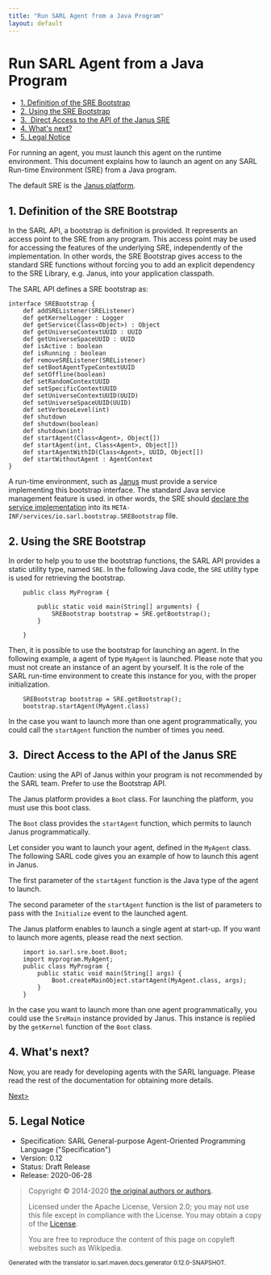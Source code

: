 ```yaml
---
title: "Run SARL Agent from a Java Program"
layout: default
---
```


# Run SARL Agent from a Java Program


<ul class="page_outline" id="page_outline">

<li><a href="#1-definition-of-the-sre-bootstrap">1. Definition of the SRE Bootstrap</a></li>
<li><a href="#2-using-the-sre-bootstrap">2. Using the SRE Bootstrap</a></li>
<li><a href="#3-direct-access-to-the-api-of-the-janus-sre">3.  Direct Access to the API of the Janus SRE</a></li>
<li><a href="#4-what-s-next">4. What's next?</a></li>
<li><a href="#5-legal-notice">5. Legal Notice</a></li>

</ul>


For running an agent, you must launch this agent on the runtime environment.
This document explains how to launch an agent on any SARL Run-time Environment (SRE)
from a Java program.

The default SRE is the [Janus platform](http://www.janusproject.io). 


## 1. Definition of the SRE Bootstrap

In the SARL API, a bootstrap is definition is provided.
It represents an access point to the SRE from any program.
This access point may be used for accessing the features of the underlying SRE,
independently of the implementation.
In other words, the SRE Bootstrap gives access to the standard SRE functions without
forcing you to add an explicit dependency to the SRE Library, e.g. Janus, into your
application classpath.

The SARL API defines a SRE bootstrap as:

```sarl
interface SREBootstrap {
	def addSREListener(SREListener)
	def getKernelLogger : Logger
	def getService(Class<Object>) : Object
	def getUniverseContextUUID : UUID
	def getUniverseSpaceUUID : UUID
	def isActive : boolean
	def isRunning : boolean
	def removeSREListener(SREListener)
	def setBootAgentTypeContextUUID
	def setOffline(boolean)
	def setRandomContextUUID
	def setSpecificContextUUID
	def setUniverseContextUUID(UUID)
	def setUniverseSpaceUUID(UUID)
	def setVerboseLevel(int)
	def shutdown
	def shutdown(boolean)
	def shutdown(int)
	def startAgent(Class<Agent>, Object[])
	def startAgent(int, Class<Agent>, Object[])
	def startAgentWithID(Class<Agent>, UUID, Object[])
	def startWithoutAgent : AgentContext
}
```



A run-time environment, such as [Janus](http://www.janusproject.io) must provide a service implementing this bootstrap interface.
The standard Java service management feature is used. in other words, the SRE should
[declare the service implementation](https://docs.oracle.com/javase/8/docs/api/java/util/ServiceLoader.html) into
its `META-INF/services/io.sarl.bootstrap.SREBootstrap` file.


## 2. Using the SRE Bootstrap

In order to help you to use the bootstrap functions, the SARL API provides a static utility type, named `SRE`.
In the following Java code, the `SRE` utility type is used for retrieving the bootstrap.
 

		public class MyProgram {
		
			public static void main(String[] arguments) {
				SREBootstrap bootstrap = SRE.getBootstrap();
			}
		
		}


Then, it is possible to use the bootstrap for launching an agent. In the following example, a agent of type
`MyAgent` is launched. Please note that you must not create an instance of an agent by yourself.
It is the role of the SARL run-time environment to create this instance for you, with the proper initialization.


		SREBootstrap bootstrap = SRE.getBootstrap();
		bootstrap.startAgent(MyAgent.class)


In the case you want to launch more than one agent programmatically,
you could call the `startAgent` function the number of times you need.


## 3.  Direct Access to the API of the Janus SRE

Caution: using the API of Janus within your program is not recommended by the SARL team. Prefer to use the Bootstrap API.



The Janus platform provides a `Boot` class. For launching the platform, you must use this boot class.

The `Boot` class provides the `startAgent` function, which permits to launch Janus programmatically.


Let consider you want to launch your agent, defined in the `MyAgent` class.
The following SARL code gives you an example of how to launch this agent in Janus.

The first parameter of the `startAgent` function is the Java type of the agent
to launch.

The second parameter of the `startAgent` function is the list of parameters to
pass with the `Initialize` event to the launched agent.



<importantnode>The Janus platform enables to launch a single agent at start-up.
If you want to launch more agents, please read the next section.</importantnote>


		import io.sarl.sre.boot.Boot;
		import myprogram.MyAgent;
		public class MyProgram {
		 	public static void main(String[] args) {
				Boot.createMainObject.startAgent(MyAgent.class, args);
			}
		}


In  the case you want to launch more than one agent programmatically,
you could use the `SreMain` instance provided by Janus.
This instance is replied by the `getKernel` function of the `Boot` class.




## 4. What's next?

Now, you are ready for developing agents with the SARL language.
Please read the rest of the documentation for obtaining more details.

[Next>](../index.html)


## 5. Legal Notice

* Specification: SARL General-purpose Agent-Oriented Programming Language ("Specification")
* Version: 0.12
* Status: Draft Release
* Release: 2020-06-28

> Copyright &copy; 2014-2020 [the original authors or authors](http://www.sarl.io/about/index.html).
>
> Licensed under the Apache License, Version 2.0;
> you may not use this file except in compliance with the License.
> You may obtain a copy of the [License](http://www.apache.org/licenses/LICENSE-2.0).
>
> You are free to reproduce the content of this page on copyleft websites such as Wikipedia.

<small>Generated with the translator io.sarl.maven.docs.generator 0.12.0-SNAPSHOT.</small>